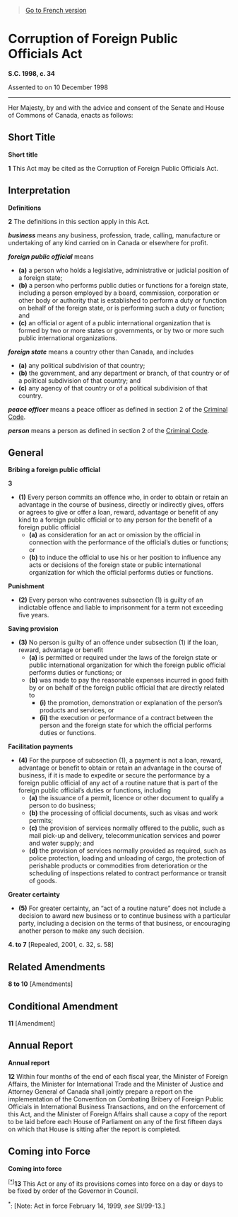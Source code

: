 > [Go to French version](/fr/Lois/Lois%20du%20Canada/1998/ch.%2034.md)

# Corruption of Foreign Public Officials Act

**S.C. 1998, c. 34**


Assented to on 10 December 1998

----------



Her Majesty, by and with the advice and consent of the Senate and House of Commons of Canada, enacts as follows:






## Short Title



**Short title**

**1** This Act may be cited as the Corruption of Foreign Public Officials Act.




## Interpretation



**Definitions**

**2** The definitions in this section apply in this Act.

***business*** means any business, profession, trade, calling, manufacture or undertaking of any kind carried on in Canada or elsewhere for profit.

***foreign public official*** means
- **(a)** a person who holds a legislative, administrative or judicial position of a foreign state;
- **(b)** a person who performs public duties or functions for a foreign state, including a person employed by a board, commission, corporation or other body or authority that is established to perform a duty or function on behalf of the foreign state, or is performing such a duty or function; and
- **(c)** an official or agent of a public international organization that is formed by two or more states or governments, or by two or more such public international organizations.

***foreign state*** means a country other than Canada, and includes
- **(a)** any political subdivision of that country;
- **(b)** the government, and any department or branch, of that country or of a political subdivision of that country; and
- **(c)** any agency of that country or of a political subdivision of that country.

***peace officer*** means a peace officer as defined in section 2 of the [Criminal Code](/en/Acts/Revised%20Statutes%20of%20Canada/C/C-46.md).

***person*** means a person as defined in section 2 of the [Criminal Code](/en/Acts/Revised%20Statutes%20of%20Canada/C/C-46.md).




## General



**Bribing a foreign public official**

**3** 

- **(1)** Every person commits an offence who, in order to obtain or retain an advantage in the course of business, directly or indirectly gives, offers or agrees to give or offer a loan, reward, advantage or benefit of any kind to a foreign public official or to any person for the benefit of a foreign public official
	- **(a)** as consideration for an act or omission by the official in connection with the performance of the official’s duties or functions; or
	- **(b)** to induce the official to use his or her position to influence any acts or decisions of the foreign state or public international organization for which the official performs duties or functions.

**Punishment**

- **(2)** Every person who contravenes subsection (1) is guilty of an indictable offence and liable to imprisonment for a term not exceeding five years.

**Saving provision**

- **(3)** No person is guilty of an offence under subsection (1) if the loan, reward, advantage or benefit
	- **(a)** is permitted or required under the laws of the foreign state or public international organization for which the foreign public official performs duties or functions; or
	- **(b)** was made to pay the reasonable expenses incurred in good faith by or on behalf of the foreign public official that are directly related to
		- **(i)** the promotion, demonstration or explanation of the person’s products and services, or
		- **(ii)** the execution or performance of a contract between the person and the foreign state for which the official performs duties or functions.

**Facilitation payments**

- **(4)** For the purpose of subsection (1), a payment is not a loan, reward, advantage or benefit to obtain or retain an advantage in the course of business, if it is made to expedite or secure the performance by a foreign public official of any act of a routine nature that is part of the foreign public official’s duties or functions, including
	- **(a)** the issuance of a permit, licence or other document to qualify a person to do business;
	- **(b)** the processing of official documents, such as visas and work permits;
	- **(c)** the provision of services normally offered to the public, such as mail pick-up and delivery, telecommunication services and power and water supply; and
	- **(d)** the provision of services normally provided as required, such as police protection, loading and unloading of cargo, the protection of perishable products or commodities from deterioration or the scheduling of inspections related to contract performance or transit of goods.

**Greater certainty**

- **(5)** For greater certainty, an “act of a routine nature” does not include a decision to award new business or to continue business with a particular party, including a decision on the terms of that business, or encouraging another person to make any such decision.



**4. to 7** [Repealed, 2001, c. 32, s. 58]




## Related Amendments


**8 to 10** [Amendments]




## Conditional Amendment


**11** [Amendment]




## Annual Report



**Annual report**

**12** Within four months of the end of each fiscal year, the Minister of Foreign Affairs, the Minister for International Trade and the Minister of Justice and Attorney General of Canada shall jointly prepare a report on the implementation of the Convention on Combating Bribery of Foreign Public Officials in International Business Transactions, and on the enforcement of this Act, and the Minister of Foreign Affairs shall cause a copy of the report to be laid before each House of Parliament on any of the first fifteen days on which that House is sitting after the report is completed.




## Coming into Force



**Coming into force**

<sup><a href='#C-45.2_en_1'>[*]</a></sup>**13** This Act or any of its provisions comes into force on a day or days to be fixed by order of the Governor in Council.

<a name='C-45.2_en_1'><sup>*</sup></a>: [Note: Act in force February 14, 1999, *see* SI/99-13.]<br />


